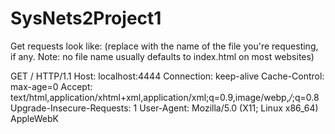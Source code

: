 # SysNets2Project1

Get requests look like: (replace <filename> with the name of the file you're requesting, if any. Note: no file name usually defaults to index.html on most websites)

GET /<filename> HTTP/1.1
Host: localhost:4444
Connection: keep-alive
Cache-Control: max-age=0
Accept: text/html,application/xhtml+xml,application/xml;q=0.9,image/webp,*/*;q=0.8
Upgrade-Insecure-Requests: 1
User-Agent: Mozilla/5.0 (X11; Linux x86_64) AppleWebK
